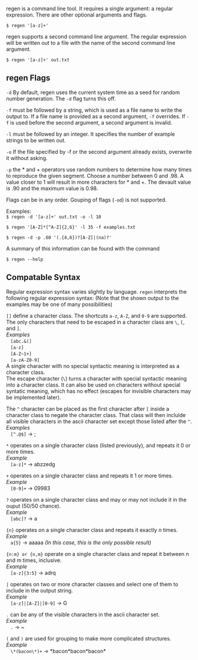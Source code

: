 regen is a command line tool.  It requires a single argument: a regular expression.  There are other optional arguments and flags.

`$ regen '[a-z]+'`

regen supports a second command line argument.  The regular expression will be written out to a file with the name of the second command line argument.

`$ regen '[a-z]+' out.txt`

## regen Flags
`-d` By default, regen uses the current system time as a seed for random number generation.  The `-d` flag turns this off.

`-f` must be followed by a string, which is used as a file name to write the output to.  If a file name is provided as a second argument, `-f` overrides.  If `-f` is used before the second argument, a second argument is invalid.

`-l` must be followed by an integer.  It specifies the number of example strings to be written out.

`-o` If the file specified by -f or the second argument already exists, overwrite it without asking.

`-p` the * and + operators use random numbers to determine how many times to reproduce the given segment.  Choose a number between 0 and .98.  A value closer to 1 will result in more characters for * and +.  The devault value is .90 and the maximum value is 0.98.

Flags can be in any order.  Gouping of flags (`-od`) is not supported.

Examples:<br>
`$ regen -d '[a-z]+' out.txt -o -l 10`

`$ regen '[A-Z]*[^A-Z]{2,6}' -l 35 -f examples.txt`

`$ regen -d -p .60 '(.{4,6})?[A-Z]|(na)?'`

A summary of this information can be found with the command

`$ regen --help`

## Compatable Syntax
Regular expression syntax varies slightly by language.  `regen` interprets the following regular expression syntax:
(Note that the shown output to the examples may be one of many possibilities)

`[]` define a character class.  The shortcuts `a-z`, `A-Z`, and `0-9` are supported.  The only characters that need to be escaped in a character class are `\`, `[`, and `]`.<br>
_Examples_<br>
&nbsp;&nbsp;&nbsp;`[abc.&(]`<br>
&nbsp;&nbsp;&nbsp;`[a-z]`<br>
&nbsp;&nbsp;&nbsp;`[A-Z~1+]`<br>
&nbsp;&nbsp;&nbsp;`[a-zA-Z0-9]`<br>
A single character with no special syntactic meaning is interpreted as a character class.<br>
The escape character (`\`) turns a character with special syntactic meaning into a character class.  It can also be used on characters without special syntatic meaning, which has no effect (escapes for invisible characters may be implemented later).

The `^` character can be placed as the first character after `[` inside a character class to negate the character class.  That class will then inclulde all visible characters in the ascii character set except those listed after the `^`.<br>
_Examples_<br>
&nbsp;&nbsp;&nbsp;`[^.@$]` -> ;

`*` operates on a single character class (listed previously), and repeats it 0 or more times.<br>
_Example_<br>
&nbsp;&nbsp;&nbsp;`[a-z]*` -> abzzedg

`+` operates on a single character class and repeats it 1 or more times.<br>
_Example_<br>
&nbsp;&nbsp;&nbsp;`[0-9]+` -> 09983

`?` operates on a single character class and may or may not include it in the ouput (50/50 chance).<br>
_Example_<br>
&nbsp;&nbsp;&nbsp;`[abc]?` -> a

`{n}` operates on a single character class and repeats it exactly _n_ times.<br>
_Example_<br>
&nbsp;&nbsp;&nbsp;`a{5}` -> aaaaa _(In this case, this is the only possible result)_

`{n:m} or {n,m}` operate on a single character class and repeat it between n and m times, inclusive.<br>
_Example_<br>
&nbsp;&nbsp;&nbsp;`[a-z]{3:5}` -> adrq

`|` operates on two or more character classes and select one of them to include in the output string.<br>
_Example_<br>
&nbsp;&nbsp;&nbsp;`[a-z]|[A-Z]|[0-9]` -> G

`.` can be any of the visible characters in the ascii character set.<br>
_Example_<br>
&nbsp;&nbsp;&nbsp;`.` -> ~

`(` and `)` are used for grouping to make more complicated structures.<br>
_Example_<br>
&nbsp;&nbsp;&nbsp;`\*(bacon\*)+` -> \*bacon\*bacon\*bacon\*
